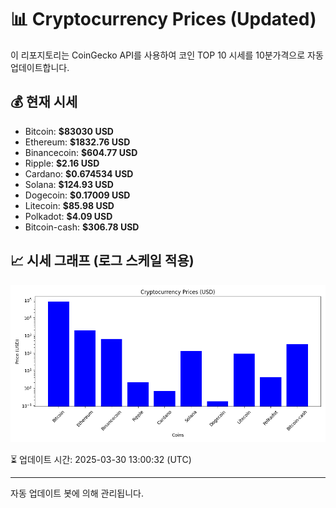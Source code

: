 
# 📊 Cryptocurrency Prices (Updated)

이 리포지토리는 CoinGecko API를 사용하여 코인 TOP 10 시세를 10분가격으로 자동 업데이트합니다.

## 💰 현재 시세
- Bitcoin: **$83030 USD**
- Ethereum: **$1832.76 USD**
- Binancecoin: **$604.77 USD**
- Ripple: **$2.16 USD**
- Cardano: **$0.674534 USD**
- Solana: **$124.93 USD**
- Dogecoin: **$0.17009 USD**
- Litecoin: **$85.98 USD**
- Polkadot: **$4.09 USD**
- Bitcoin-cash: **$306.78 USD**

## 📈 시세 그래프 (로그 스케일 적용)
![Crypto Prices](crypto_prices.png)

⏳ 업데이트 시간: 2025-03-30 13:00:32 (UTC)

---
자동 업데이트 봇에 의해 관리됩니다.
